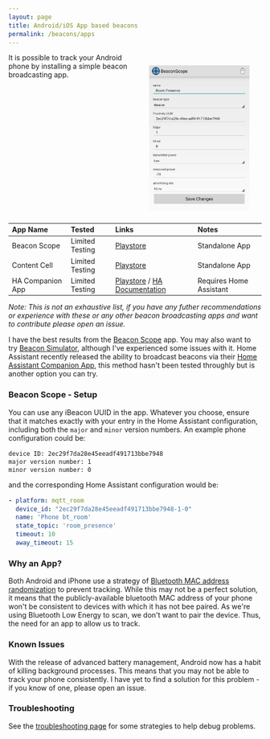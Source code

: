 ```yaml
---
layout: page
title: Android/iOS App based beacons
permalink: /beacons/apps
---
```


<img src="/images/beacon_scope_android.jpg" style="float:right;margin:24px;width:200px">

It is possible to track your Android phone by installing a simple beacon broadcasting app.

| App Name         | Tested          | Links                                                                                                                                                                                                       | Notes |
|:-----------------|:----------------|:------------------------------------------------------------------------------------------------------------------------------------------------------------------------------------------------------------|:------|
| Beacon Scope     | Limited Testing | [Playstore](https://play.google.com/store/apps/details?id=com.davidgyoungtech.beaconscanner)                                                                                                                | Standalone App |
| Content Cell     | Limited Testing | [Playstore](https://play.google.com/store/apps/details?id=net.alea.beaconsimulator)                                                                                                                         | Standalone App |
| HA Companion App | Limited Testing | [Playstore](https://play.google.com/store/apps/details?id=io.homeassistant.companion.android&hl=en_GB&gl=US) / [HA Documentation](https://companion.home-assistant.io/docs/core/sensors/#bluetooth-sensors) | Requires Home Assistant |

*Note: This is not an exhaustive list, if you have any futher recommendations or experience with these or any other beacon broadcasting apps and want to contribute please open an issue.*

I have the best results from the [Beacon Scope](https://play.google.com/store/apps/details?id=com.davidgyoungtech.beaconscanner) app. You may also want to try [Beacon Simulator](https://play.google.com/store/apps/details?id=net.alea.beaconsimulator), although I've experienced some issues with it. Home Assistant recently released the ability to broadcast beacons via their [Home Assistant Companion App](https://play.google.com/store/apps/details?id=io.homeassistant.companion.android), this method hasn't been tested throughly but is another option you can try.


### Beacon Scope - Setup

You can use any iBeacon UUID in the app. Whatever you choose, ensure that it matches exactly with your entry in the Home Assistant configuration, including both the `major` and `minor` version numbers. An example phone configuration could be:

```terminal
device ID: 2ec29f7da28e45eeadf491713bbe7948
major version number: 1
minor version number: 0
```

and the corresponding Home Assistant configuration would be:

```yaml
- platform: mqtt_room
  device_id: "2ec29f7da28e45eeadf491713bbe7948-1-0"
  name: 'Phone bt_room'
  state_topic: 'room_presence'
  timeout: 10
  away_timeout: 15
```

### Why an App?

Both Android and iPhone use a strategy of [Bluetooth MAC address randomization](https://source.android.com/devices/tech/connect/wifi-mac-randomization) to prevent tracking. While this may not be a perfect solution, it means that the publicly-available bluetooth MAC address of your phone won't be consistent to devices with which it has not bee paired. As we're using Bluetooth Low Energy to scan, we don't want to pair the device. Thus, the need for an app to allow us to track.

### Known Issues

With the release of advanced battery management, Android now has a habit of killing background processes. This means that you may not be able to track your phone consistently. I have yet to find a solution for this problem - if you know of one, please open an issue.

### Troubleshooting

See the [troubleshooting page](/troubleshooting) for some strategies to help debug problems.
